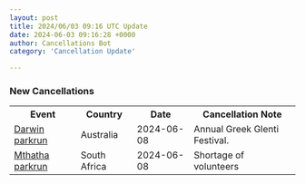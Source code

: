```yaml
---
layout: post
title: 2024/06/03 09:16 UTC Update
date: 2024-06-03 09:16:28 +0000
author: Cancellations Bot
category: 'Cancellation Update'

---
```


<h3>New Cancellations</h3>
<div class='hscrollable'>
<table style='width: 100%'>
    <tr>
        <th>Event</th>
        <th>Country</th>
        <th>Date</th>
        <th>Cancellation Note</th>
    </tr>
    <tr>
        <td><a href="https://www.parkrun.com.au/darwin">Darwin parkrun</a></td>
        <td>Australia</td>
        <td>2024-06-08</td>
        <td>Annual Greek Glenti Festival.</td>
    </tr>
    <tr>
        <td><a href="https://www.parkrun.co.za/mthatha">Mthatha parkrun</a></td>
        <td>South Africa</td>
        <td>2024-06-08</td>
        <td>Shortage of volunteers</td>
    </tr>
</table>
</div>
